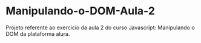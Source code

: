 # Manipulando-o-DOM-Aula-2
Projeto referente ao exercício da aula 2 do curso Javascript: Manipulando o DOM da plataforma alura.
